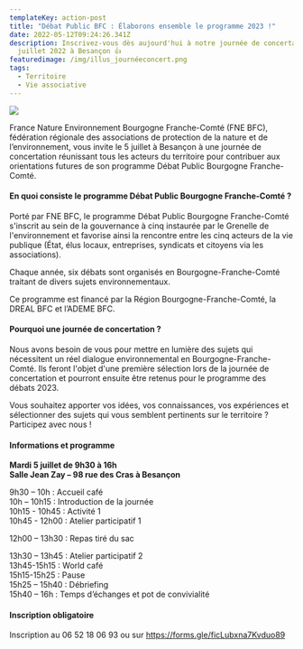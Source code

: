 ```yaml
---
templateKey: action-post
title: "Débat Public BFC : Élaborons ensemble le programme 2023 !"
date: 2022-05-12T09:24:26.341Z
description: Inscrivez-vous dès aujourd'hui à notre journée de concertation le 5
  juillet 2022 à Besançon 👍
featuredimage: /img/illus_journéeconcert.png
tags:
  - Territoire
  - Vie associative
---
```

![](/img/2022_affiche-dp-bfc_journéeconcert_400px.png#img-center)

France Nature Environnement Bourgogne Franche-Comté (FNE BFC), fédération régionale des associations de protection de la nature et de l’environnement, vous invite le 5 juillet à Besançon à une journée de concertation réunissant tous les acteurs du territoire pour contribuer aux orientations futures de son programme Débat Public Bourgogne Franche-Comté.

#### En quoi consiste le programme Débat Public Bourgogne Franche-Comté ?

Porté par FNE BFC, le programme Débat Public Bourgogne Franche-Comté s'inscrit au sein de la gouvernance à cinq instaurée par le Grenelle de l'environnement et favorise ainsi la rencontre entre les cinq acteurs de la vie publique (État, élus locaux, entreprises, syndicats et citoyens via les associations).

Chaque année, six débats sont organisés en Bourgogne-Franche-Comté traitant de divers sujets environnementaux.

Ce programme est financé par la Région Bourgogne-Franche-Comté, la DREAL BFC et l’ADEME BFC.

#### Pourquoi une journée de concertation ?

Nous avons besoin de vous pour mettre en lumière des sujets qui nécessitent un réel dialogue environnemental en Bourgogne-Franche-Comté. Ils feront l'objet d'une première sélection lors de la journée de concertation et pourront ensuite être retenus pour le programme des débats 2023.

Vous souhaitez apporter vos idées, vos connaissances, vos expériences et sélectionner des sujets qui vous semblent pertinents sur le territoire ? Participez avec nous !

#### Informations et programme

**Mardi 5 juillet de 9h30 à 16h**\
**Salle Jean Zay – 98 rue des Cras à Besançon**

9h30 – 10h : Accueil café\
10h – 10h15 : Introduction de la journée\
10h15 - 10h45 : Activité 1\
10h45 - 12h00 : Atelier participatif 1

12h00 – 13h30 : Repas tiré du sac

13h30 – 13h45 : Atelier participatif 2\
13h45-15h15 : World café\
15h15-15h25 : Pause\
15h25 – 15h40 : Débriefing\
15h40 – 16h : Temps d’échanges et pot de convivialité

#### Inscription obligatoire

Inscription au 06 52 18 06 93 ou sur [](http://linktr.ee/DebatPublicBFC)<https://forms.gle/ficLubxna7Kvduo89>